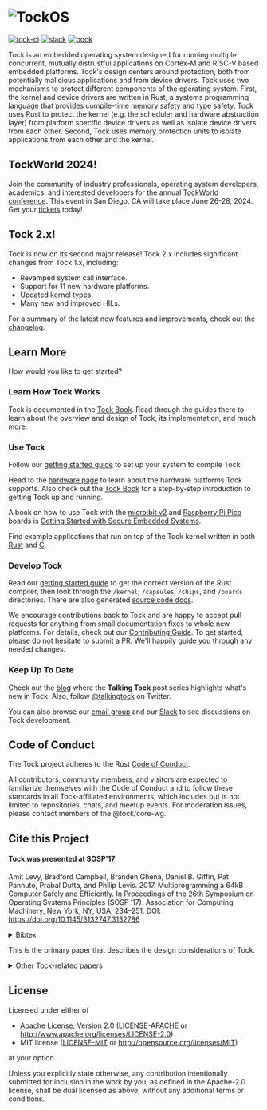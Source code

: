 # ![TockOS](http://www.tockos.org/assets/img/tock.svg "TockOS Logo")

[![tock-ci](https://github.com/tock/tock/workflows/tock-ci/badge.svg)][tock-ci]
[![slack](https://img.shields.io/badge/slack-tockos-informational)][slack]
[![book](https://img.shields.io/badge/book-Tock_Book-green)][tock-book]

Tock is an embedded operating system designed for running multiple concurrent,
mutually distrustful applications on Cortex-M and RISC-V based embedded
platforms. Tock's design centers around protection, both from potentially
malicious applications and from device drivers. Tock uses two mechanisms to
protect different components of the operating system. First, the kernel and
device drivers are written in Rust, a systems programming language that provides
compile-time memory safety and type safety. Tock uses Rust to protect the kernel
(e.g. the scheduler and hardware abstraction layer) from platform specific
device drivers as well as isolate device drivers from each other. Second, Tock
uses memory protection units to isolate applications from each other and the
kernel.

[tock-ci]: https://github.com/tock/tock/actions?query=branch%3Amaster+workflow%3Atock-ci

TockWorld 2024!
---------------

Join the community of industry professionals, operating system developers,
academics, and interested developers for the annual [TockWorld
conference][TockWorld7]. This event in San Diego, CA will take place June 26-28,
2024. Get your [tickets][TockWorld7] today!

[TockWorld7]: https://world.tockos.org/

Tock 2.x!
---------

Tock is now on its second major release! Tock 2.x includes significant changes
from Tock 1.x, including:

- Revamped system call interface.
- Support for 11 new hardware platforms.
- Updated kernel types.
- Many new and improved HILs.

For a summary of the latest new features and improvements, check out the
[changelog](CHANGELOG.md).


Learn More
----------

How would you like to get started?

### Learn How Tock Works

Tock is documented in the [Tock Book][tock-book]. Read through the guides there
to learn about the overview and design of Tock, its implementation, and much
more.


### Use Tock

Follow our [getting started guide](doc/Getting_Started.md) to set up your system
to compile Tock.

Head to the [hardware page](https://www.tockos.org/hardware/) to learn about the
hardware platforms Tock supports. Also check out the [Tock
Book](https://book.tockos.org) for a step-by-step introduction to getting Tock
up and running.

A book on how to use Tock with the [micro:bit v2](boards/microbit_v2) and
[Raspberry Pi Pico](boards/raspberry_pi_pico) boards is [Getting Started with
Secure Embedded
Systems](https://link.springer.com/book/10.1007/978-1-4842-7789-8).

Find example applications that run on top of the Tock kernel written in both
[Rust](https://github.com/tock/libtock-rs) and
[C](https://github.com/tock/libtock-c).


### Develop Tock

Read our [getting started guide](doc/Getting_Started.md) to get the correct
version of the Rust compiler, then look through the `/kernel`, `/capsules`,
`/chips`, and `/boards` directories. There are also generated [source code
docs](https://docs.tockos.org).

We encourage contributions back to Tock and are happy to accept pull requests
for anything from small documentation fixes to whole new platforms. For details,
check out our [Contributing Guide](.github/CONTRIBUTING.md). To get started,
please do not hesitate to submit a PR. We'll happily guide you through any
needed changes.


### Keep Up To Date

Check out the [blog](https://www.tockos.org/blog/) where the **Talking Tock**
post series highlights what's new in Tock. Also, follow
[@talkingtock](https://twitter.com/talkingtock) on Twitter.

You can also browse our [email
group](https://lists.tockos.org) and our [Slack][slack]
to see discussions on Tock development.

[slack]: https://join.slack.com/t/tockos/shared_invite/enQtNDE5ODQyNDU4NTE1LWVjNTgzMTMwYzA1NDI1MjExZjljMjFmOTMxMGIwOGJlMjk0ZTI4YzY0NTYzNWM0ZmJmZGFjYmY5MTJiMDBlOTk

[tock-book]: https://book.tockos.org

Code of Conduct
---------------

The Tock project adheres to the Rust [Code of Conduct][coc].

All contributors, community members, and visitors are expected to familiarize
themselves with the Code of Conduct and to follow these standards in all
Tock-affiliated environments, which includes but is not limited to repositories,
chats, and meetup events. For moderation issues, please contact members of the
@tock/core-wg.

[coc]: https://www.rust-lang.org/conduct.html


Cite this Project
-----------------

<h4>Tock was presented at SOSP'17</h4>

Amit Levy, Bradford Campbell, Branden Ghena, Daniel B. Giffin, Pat Pannuto, Prabal Dutta, and Philip Levis. 2017. Multiprogramming a 64kB Computer Safely and Efficiently. In Proceedings of the 26th Symposium on Operating Systems Principles (SOSP ’17). Association for Computing Machinery, New York, NY, USA, 234–251. DOI: https://doi.org/10.1145/3132747.3132786

<p>
<details>
<summary>Bibtex</summary>
<pre>
@inproceedings{levy17multiprogramming,
      title = {Multiprogramming a 64kB Computer Safely and Efficiently},
      booktitle = {Proceedings of the 26th Symposium on Operating Systems Principles},
      series = {SOSP'17},
      year = {2017},
      month = {10},
      isbn = {978-1-4503-5085-3},
      location = {Shanghai, China},
      pages = {234--251},
      numpages = {18},
      url = {http://doi.acm.org/10.1145/3132747.3132786},
      doi = {10.1145/3132747.3132786},
      acmid = {3132786},
      publisher = {ACM},
      address = {New York, NY, USA},
      conference-url = {https://www.sigops.org/sosp/sosp17/},
      author = {Levy, Amit and Campbell, Bradford and Ghena, Branden and Giffin, Daniel B. and Pannuto, Pat and Dutta, Prabal and Levis, Philip},
}
</pre>
</details>
</p>


<p>This is the primary paper that describes the design considerations of Tock.</p>

<details>
  <summary>Other Tock-related papers</summary>

  <p>There are two shorter papers that look at potential limitations of the Rust language for embedded software development. The earlier PLOS paper lays out challenges and the later APSys paper lays out potential solutions. Some persons describing work on programming languages and type theory may benefit from these references, but generally, most work should cite the SOSP paper above.</p>
  <h4><a href="http://doi.acm.org/10.1145/3124680.3124717">APSys: The Case for Writing a Kernel in Rust</a></h4>
<pre>
@inproceedings{levy17rustkernel,
	title = {The Case for Writing a Kernel in Rust},
	booktitle = {Proceedings of the 8th Asia-Pacific Workshop on Systems},
	series = {APSys '17},
	year = {2017},
	month = {9},
	isbn = {978-1-4503-5197-3},
	location = {Mumbai, India},
	pages = {1:1--1:7},
	articleno = {1},
	numpages = {7},
	url = {http://doi.acm.org/10.1145/3124680.3124717},
	doi = {10.1145/3124680.3124717},
	acmid = {3124717},
	publisher = {ACM},
	address = {New York, NY, USA},
	conference-url = {https://www.cse.iitb.ac.in/~apsys2017/},
	author = {Levy, Amit and Campbell, Bradford and Ghena, Branden and Pannuto, Pat and Dutta, Prabal and Levis, Philip},
}</pre>

  <h4><a href="http://dx.doi.org/10.1145/2818302.2818306">PLOS: Ownership is Theft: Experiences Building an Embedded OS in Rust</a></h4>
<pre>
@inproceedings{levy15ownership,
	title = {Ownership is Theft: Experiences Building an Embedded {OS} in {R}ust},
	booktitle = {Proceedings of the 8th Workshop on Programming Languages and Operating Systems},
	series = {PLOS 2015},
	year = {2015},
	month = {10},
	isbn = {978-1-4503-3942-1},
	doi = {10.1145/2818302.2818306},
	url = {http://dx.doi.org/10.1145/2818302.2818306},
	location = {Monterey, CA},
	publisher = {ACM},
	address = {New York, NY, USA},
	conference-url = {http://plosworkshop.org/2015/},
	author = {Levy, Amit and Andersen, Michael P and Campbell, Bradford and Culler, David and Dutta, Prabal and Ghena, Branden and Levis, Philip and Pannuto, Pat},
}</pre>
  <p>There is also a paper on the Tock security model. The threat model documentation in the docs/ folder is the source of truth for the current Tock threat model, but this paper represents a snapshot of the reasoning behind the Tock threat model and details how it compares to those in similar embedded OSes.</p>
  <h4><a href="https://dx.doi.org/10.1145/3517208.3523752">EuroSec: Tiered Trust for useful embedded systems security</a></h4>
<pre>
@inproceedings{10.1145/3517208.3523752,
	author = {Ayers, Hudson and Dutta, Prabal and Levis, Philip and Levy, Amit and Pannuto, Pat and Van Why, Johnathan and Watson, Jean-Luc},
	title = {Tiered Trust for Useful Embedded Systems Security},
	year = {2022},
	isbn = {9781450392556},
	publisher = {Association for Computing Machinery},
	address = {New York, NY, USA},
	url = {https://doi.org/10.1145/3517208.3523752},
	doi = {10.1145/3517208.3523752},
	booktitle = {Proceedings of the 15th European Workshop on Systems Security},
	pages = {15–21},
	numpages = {7},
	keywords = {security, embedded systems, operating systems, IoT},
	location = {Rennes, France},
	series = {EuroSec '22}
}</pre>
</details>


License
-------

Licensed under either of

- Apache License, Version 2.0 ([LICENSE-APACHE](LICENSE-APACHE) or
  http://www.apache.org/licenses/LICENSE-2.0)
- MIT license ([LICENSE-MIT](LICENSE-MIT) or
  http://opensource.org/licenses/MIT)

at your option.

Unless you explicitly state otherwise, any contribution intentionally submitted
for inclusion in the work by you, as defined in the Apache-2.0 license, shall
be dual licensed as above, without any additional terms or conditions.
